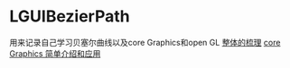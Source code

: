 # LGUIBezierPath
用来记录自己学习贝塞尔曲线以及core Graphics和open GL
[整体的梳理](https://www.jianshu.com/p/0cfd271fc6db)
[core Graphics 简单介绍和应用](http://www.mamicode.com/info-detail-841887.html)

